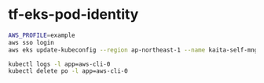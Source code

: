 # tf-eks-pod-identity

```sh
AWS_PROFILE=example
aws sso login
aws eks update-kubeconfig --region ap-northeast-1 --name kaita-self-mng --profile example
```

```sh
kubectl logs -l app=aws-cli-0
kubectl delete po -l app=aws-cli-0
```
